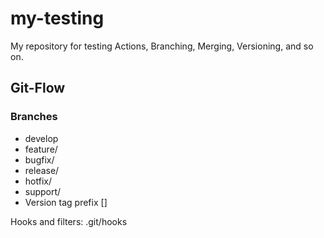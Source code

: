 # my-testing

My repository for testing Actions, Branching, Merging, Versioning, and so on.

## Git-Flow

### Branches

- develop
- feature/
- bugfix/
- release/
- hotfix/
- support/
- Version tag prefix []

Hooks and filters: .git/hooks
